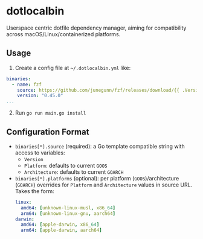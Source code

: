 # dotlocalbin

Userspace centric dotfile dependency manager, aiming for compatibility across macOS/Linux/containerized platforms.

## Usage

1. Create a config file at `~/.dotlocalbin.yml` like:
```yaml
binaries:
  - name: fzf
    source: https://github.com/junegunn/fzf/releases/download/{{ .Version }}/fzf-{{ .Version }}-linux_amd64.tar.gz
    version: "0.45.0"
...
```

2. Run `go run main.go install`

## Configuration Format

- `binaries[*].source` (required): a Go template compatible string with access to variables:
  - `Version`
  - `Platform`: defaults to current `GOOS`
  - `Architecture`: defaults to current `GOARCH`
- `binaries[*].platforms` (optional): per platform (`GOOS`)/architecture (`GOARCH`) overrides for `Platform` and `Architecture` values in source URL. Takes the form:
  ```yaml
  linux:
    amd64: [unknown-linux-musl, x86_64]
    arm64: [unknown-linux-gnu, aarch64]
  darwin:
    amd64: [apple-darwin, x86_64]
    arm64: [apple-darwin, aarch64]
  ```
